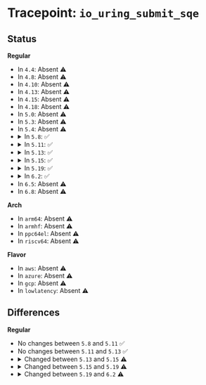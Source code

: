 # Tracepoint: <code>io_uring_submit_sqe</code>

## Status
<b>Regular</b>
<ul>
<li>
In <code>4.4</code>: Absent ⚠️
</li>
<li>
In <code>4.8</code>: Absent ⚠️
</li>
<li>
In <code>4.10</code>: Absent ⚠️
</li>
<li>
In <code>4.13</code>: Absent ⚠️
</li>
<li>
In <code>4.15</code>: Absent ⚠️
</li>
<li>
In <code>4.18</code>: Absent ⚠️
</li>
<li>
In <code>5.0</code>: Absent ⚠️
</li>
<li>
In <code>5.3</code>: Absent ⚠️
</li>
<li>
In <code>5.4</code>: Absent ⚠️
</li>
<li>
<details>
<summary>In <code>5.8</code>: ✅</summary>

Event:

```c
struct trace_event_raw_io_uring_submit_sqe {
    struct trace_entry ent;
    void *ctx;
    u8 opcode;
    u64 user_data;
    bool force_nonblock;
    bool sq_thread;
    char __data[0];
};
```
Function:

```c
void trace_event_raw_event_io_uring_submit_sqe(void *__data, void *ctx, u8 opcode, u64 user_data, bool force_nonblock, bool sq_thread);
```
</details>
</li>
<li>
<details>
<summary>In <code>5.11</code>: ✅</summary>

Event:

```c
struct trace_event_raw_io_uring_submit_sqe {
    struct trace_entry ent;
    void *ctx;
    u8 opcode;
    u64 user_data;
    bool force_nonblock;
    bool sq_thread;
    char __data[0];
};
```
Function:

```c
void trace_event_raw_event_io_uring_submit_sqe(void *__data, void *ctx, u8 opcode, u64 user_data, bool force_nonblock, bool sq_thread);
```
</details>
</li>
<li>
<details>
<summary>In <code>5.13</code>: ✅</summary>

Event:

```c
struct trace_event_raw_io_uring_submit_sqe {
    struct trace_entry ent;
    void *ctx;
    u8 opcode;
    u64 user_data;
    bool force_nonblock;
    bool sq_thread;
    char __data[0];
};
```
Function:

```c
void trace_event_raw_event_io_uring_submit_sqe(void *__data, void *ctx, u8 opcode, u64 user_data, bool force_nonblock, bool sq_thread);
```
</details>
</li>
<li>
<details>
<summary>In <code>5.15</code>: ✅</summary>

Event:

```c
struct trace_event_raw_io_uring_submit_sqe {
    struct trace_entry ent;
    void *ctx;
    void *req;
    u8 opcode;
    u64 user_data;
    u32 flags;
    bool force_nonblock;
    bool sq_thread;
    char __data[0];
};
```
Function:

```c
void trace_event_raw_event_io_uring_submit_sqe(void *__data, void *ctx, void *req, u8 opcode, u64 user_data, u32 flags, bool force_nonblock, bool sq_thread);
```
</details>
</li>
<li>
<details>
<summary>In <code>5.19</code>: ✅</summary>

Event:

```c
struct trace_event_raw_io_uring_submit_sqe {
    struct trace_entry ent;
    void *ctx;
    void *req;
    long long unsigned int user_data;
    u8 opcode;
    u32 flags;
    bool force_nonblock;
    bool sq_thread;
    u32 __data_loc_op_str;
    char __data[0];
};
```
Function:

```c
void trace_event_raw_event_io_uring_submit_sqe(void *__data, void *ctx, void *req, long long unsigned int user_data, u8 opcode, u32 flags, bool force_nonblock, bool sq_thread);
```
</details>
</li>
<li>
<details>
<summary>In <code>6.2</code>: ✅</summary>

Event:

```c
struct trace_event_raw_io_uring_submit_sqe {
    struct trace_entry ent;
    void *ctx;
    void *req;
    long long unsigned int user_data;
    u8 opcode;
    u32 flags;
    bool force_nonblock;
    bool sq_thread;
    u32 __data_loc_op_str;
    char __data[0];
};
```
Function:

```c
void trace_event_raw_event_io_uring_submit_sqe(void *__data, struct io_kiocb *req, bool force_nonblock);
```
</details>
</li>
<li>
In <code>6.5</code>: Absent ⚠️
</li>
<li>
In <code>6.8</code>: Absent ⚠️
</li>
</ul>
<b>Arch</b>
<ul>
<li>
In <code>arm64</code>: Absent ⚠️
</li>
<li>
In <code>armhf</code>: Absent ⚠️
</li>
<li>
In <code>ppc64el</code>: Absent ⚠️
</li>
<li>
In <code>riscv64</code>: Absent ⚠️
</li>
</ul>
<b>Flavor</b>
<ul>
<li>
In <code>aws</code>: Absent ⚠️
</li>
<li>
In <code>azure</code>: Absent ⚠️
</li>
<li>
In <code>gcp</code>: Absent ⚠️
</li>
<li>
In <code>lowlatency</code>: Absent ⚠️
</li>
</ul>

## Differences
<b>Regular</b>
<ul>
<li>
No changes between <code>5.8</code> and <code>5.11</code> ✅
</li>
<li>
No changes between <code>5.11</code> and <code>5.13</code> ✅
</li>
<li>
<details>
<summary>Changed between <code>5.13</code> and <code>5.15</code> ⚠️</summary>
<ul>
<li>
<b>Event changed. </b>
</li>
<li>
<b>Field added. </b>
<code>void *req</code>
</li>
<li>
<b>Field added. </b>
<code>u32 flags</code>
</li>
<li>
<b>Func changed. </b>
</li>
<li>
<b>Param added. </b>
<code>void *req</code>
</li>
<li>
<b>Param added. </b>
<code>u32 flags</code>
</li>
<li>
<b>Param reordered. </b>
<code>__data, ctx, opcode, user_data, force_nonblock, sq_thread</code> ➡️ <code>__data, ctx, req, opcode, user_data, flags, force_nonblock, sq_thread</code>
</li>
</ul>
</details>
</li>
<li>
<details>
<summary>Changed between <code>5.15</code> and <code>5.19</code> ⚠️</summary>
<ul>
<li>
<b>Event changed. </b>
</li>
<li>
<b>Field added. </b>
<code>u32 __data_loc_op_str</code>
</li>
<li>
<b>Field type changed. </b>
<code>u64 user_data</code> ➡️ <code>long long unsigned int user_data</code>
</li>
<li>
<b>Func changed. </b>
</li>
<li>
<b>Param reordered. </b>
<code>__data, ctx, req, opcode, user_data, flags, force_nonblock, sq_thread</code> ➡️ <code>__data, ctx, req, user_data, opcode, flags, force_nonblock, sq_thread</code>
</li>
<li>
<b>Param type changed. </b>
<code>u64 user_data</code> ➡️ <code>long long unsigned int user_data</code>
</li>
</ul>
</details>
</li>
<li>
<details>
<summary>Changed between <code>5.19</code> and <code>6.2</code> ⚠️</summary>
<ul>
<li>
<b>Func changed. </b>
</li>
<li>
<b>Param removed. </b>
<code>void *ctx</code>
</li>
<li>
<b>Param removed. </b>
<code>long long unsigned int user_data</code>
</li>
<li>
<b>Param removed. </b>
<code>u8 opcode</code>
</li>
<li>
<b>Param removed. </b>
<code>u32 flags</code>
</li>
<li>
<b>Param removed. </b>
<code>bool sq_thread</code>
</li>
<li>
<b>Param reordered. </b>
<code>__data, ctx, req, user_data, opcode, flags, force_nonblock, sq_thread</code> ➡️ <code>__data, req, force_nonblock</code>
</li>
<li>
<b>Param type changed. </b>
<code>void *req</code> ➡️ <code>struct io_kiocb *req</code>
</li>
</ul>
</details>
</li>
</ul>
